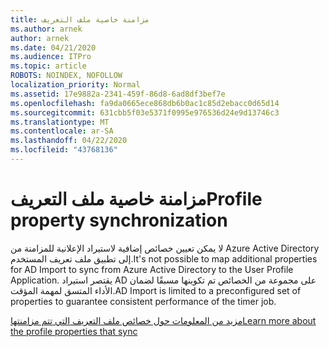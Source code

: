 ```yaml
---
title: مزامنة خاصية ملف التعريف
ms.author: arnek
author: arnek
ms.date: 04/21/2020
ms.audience: ITPro
ms.topic: article
ROBOTS: NOINDEX, NOFOLLOW
localization_priority: Normal
ms.assetid: 17e9882a-2341-459f-86d8-6ad8df3bef7e
ms.openlocfilehash: fa9da0665ece868db6b0ac1c85d2ebacc0d65d14
ms.sourcegitcommit: 631cbb5f03e5371f0995e976536d24e9d13746c3
ms.translationtype: MT
ms.contentlocale: ar-SA
ms.lasthandoff: 04/22/2020
ms.locfileid: "43768136"
---
```

# <a name="profile-property-synchronization"></a><span data-ttu-id="f579f-102">مزامنة خاصية ملف التعريف</span><span class="sxs-lookup"><span data-stu-id="f579f-102">Profile property synchronization</span></span>

<span data-ttu-id="f579f-103">لا يمكن تعيين خصائص إضافية لاستيراد الإعلانية للمزامنة من Azure Active Directory إلى تطبيق ملف تعريف المستخدم.</span><span class="sxs-lookup"><span data-stu-id="f579f-103">It's not possible to map additional properties for AD Import to sync from Azure Active Directory to the User Profile Application.</span></span> <span data-ttu-id="f579f-104">يقتصر استيراد AD على مجموعة من الخصائص تم تكوينها مسبقًا لضمان الأداء المتسق لمهمة المؤقت.</span><span class="sxs-lookup"><span data-stu-id="f579f-104">AD Import is limited to a preconfigured set of properties to guarantee consistent performance of the timer job.</span></span>
  
[<span data-ttu-id="f579f-105">مزيد من المعلومات حول خصائص ملف التعريف التي تتم مزامنتها</span><span class="sxs-lookup"><span data-stu-id="f579f-105">Learn more about the profile properties that sync</span></span>](https://go.microsoft.com/fwlink/?linkid=875671)
  

